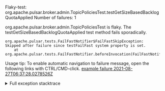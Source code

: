         
Flaky-test: org.apache.pulsar.broker.admin.TopicPoliciesTest.testGetSizeBasedBacklogQuotaApplied
Number of failures: 1

org.apache.pulsar.broker.admin.TopicPoliciesTest is flaky. The testGetSizeBasedBacklogQuotaApplied test method fails sporadically.

```
org.apache.pulsar.tests.FailFastNotifier$FailFastSkipException: Skipped after failure since testFailFast system property is set.
	at org.apache.pulsar.tests.FailFastNotifier.beforeInvocation(FailFastNotifier.java:88)

```

Usage tip: To enable automatic navigation to failure message, open the following links with CTRL/CMD-click.
[example failure 2021-08-27T06:37:28.0278526Z](https://github.com/apache/pulsar/runs/3440411059?check_suite_focus=true#step:9:1247)


<details>
<summary>Full exception stacktrace</summary>
<code><pre>
org.apache.pulsar.tests.FailFastNotifier$FailFastSkipException: Skipped after failure since testFailFast system property is set.
	at org.apache.pulsar.tests.FailFastNotifier.beforeInvocation(FailFastNotifier.java:88)

</pre></code>
</details>

